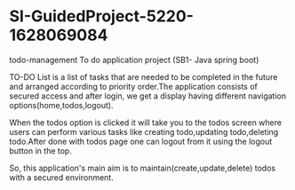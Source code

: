 # SI-GuidedProject-5220-1628069084


todo-management
To do application project (SB1- Java spring boot)

TO-DO List is a list of tasks that are needed to be completed in the future and arranged according to priority order.The application consists of secured access and after login, we get a display having different navigation options(home,todos,logout).

When the todos option is clicked it will take you to the todos screen where users can perform various tasks like creating todo,updating todo,deleting todo.After done with todos page one can logout from it using the logout button in the top.

So, this application's main aim is to maintain(create,update,delete) todos with a secured environment.
